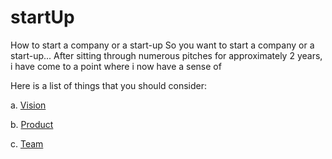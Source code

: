 # startUp
How to start a company or a start-up
So you want to start a company or a start-up...
After sitting through numerous pitches for approximately 2 years, i have come to a point where i now have a sense of

Here is a list of things that you should consider:

 a. [Vision](https://github.com/uxafrica/startUp/blob/master/vision.md)
 
 b. [Product](https://github.com/uxafrica/startUp/blob/master/product.md)
 
 c. [Team](https://github.com/uxafrica/startUp/blob/master/team.md)
 
 
